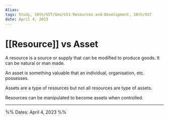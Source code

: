 ```yaml
---
Alias:
tags: Study, 10th/SST/Geo/Ch1-Resources-and-Development, 10th/SST
date: April 4, 2023
---
```


# [[Resource]] vs Asset

A resource is a source or supply that can be modified to produce goods. It can be natural or man made. 

An asset is something valuable that an individual, organisation, etc. possesses.

Assets are a type of resources but not all resources are type of assets.

Resources can be manipulated to become assets when controlled.


---
%%
Dates: April 4, 2023
%%